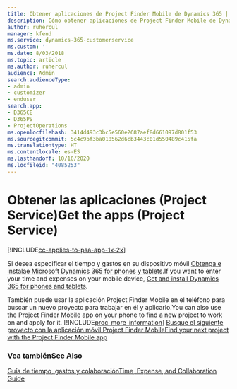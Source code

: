 ```yaml
---
title: Obtener aplicaciones de Project Finder Mobile de Dynamics 365 | MicrosoftDocs
description: Cómo obtener aplicaciones de Project Finder Mobile de Dynamics 365
author: ruhercul
manager: kfend
ms.service: dynamics-365-customerservice
ms.custom: ''
ms.date: 8/03/2018
ms.topic: article
ms.author: ruhercul
audience: Admin
search.audienceType:
- admin
- customizer
- enduser
search.app:
- D365CE
- D365PS
- ProjectOperations
ms.openlocfilehash: 3414d493c3bc5e560e2687aef8d661097d801f53
ms.sourcegitcommit: 5c4c9bf3ba018562d6cb3443c01d550489c415fa
ms.translationtype: HT
ms.contentlocale: es-ES
ms.lasthandoff: 10/16/2020
ms.locfileid: "4085253"
---
```

# <a name="get-the-apps-project-service"></a><span data-ttu-id="25c94-103">Obtener las aplicaciones (Project Service)</span><span class="sxs-lookup"><span data-stu-id="25c94-103">Get the apps (Project Service)</span></span>

[!INCLUDE[cc-applies-to-psa-app-1x-2x](../includes/cc-applies-to-psa-app-1x-2x.md)]

<span data-ttu-id="25c94-104">Si desea especificar el tiempo y gastos en su dispositivo móvil [Obtenga e instalae Microsoft Dynamics 365 for phones y tablets](https://docs.microsoft.com/dynamics365/mobile-app/dynamics-365-phones-tablets-users-guide).</span><span class="sxs-lookup"><span data-stu-id="25c94-104">If you want to enter your time and expenses on your mobile device, [Get and install Dynamics 365 for phones and tablets](https://docs.microsoft.com/dynamics365/mobile-app/dynamics-365-phones-tablets-users-guide).</span></span>  
  
 <span data-ttu-id="25c94-105">También puede usar la aplicación Project Finder Mobile en el teléfono para buscar un nuevo proyecto para trabajar en él y aplicarlo.</span><span class="sxs-lookup"><span data-stu-id="25c94-105">You can also use the Project Finder Mobile app on your phone to find a new project to work on and apply for it.</span></span> [!INCLUDE[proc_more_information](../includes/proc-more-information.md)] <span data-ttu-id="25c94-106">[Busque el siguiente proyecto con la aplicación móvil Project Finder Mobile](../psa/find-next-project-finder-mobile-app.md)</span><span class="sxs-lookup"><span data-stu-id="25c94-106">[Find your next project with the Project Finder Mobile app](../psa/find-next-project-finder-mobile-app.md)</span></span> 
  
### <a name="see-also"></a><span data-ttu-id="25c94-107">Vea también</span><span class="sxs-lookup"><span data-stu-id="25c94-107">See Also</span></span>  
 [<span data-ttu-id="25c94-108">Guía de tiempo, gastos y colaboración</span><span class="sxs-lookup"><span data-stu-id="25c94-108">Time, Expense, and Collaboration Guide</span></span>](../psa/time-expense-collaboration-guide.md)
